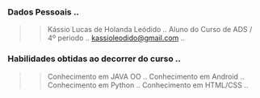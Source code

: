 
### Dados Pessoais ..
>> Kássio Lucas de Holanda Leódido ..
>> Aluno do Curso de ADS / 4º periodo .. 
>> kassioleodido@gmail.com .. 

### Habilidades obtidas ao decorrer do curso .. 
>> Conhecimento em JAVA OO .. 
>> Conhecimento em Android .. 
>> Conhecimento em Python .. 
>> Conhecimento em HTML/CSS ..


